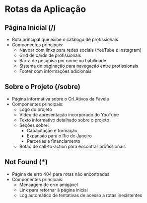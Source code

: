 # Rotas da Aplicação

## Página Inicial (/)
- Rota principal que exibe o catálogo de profissionais
- Componentes principais:
  - Navbar com links para redes sociais (YouTube e Instagram)
  - Grid de cards de profissionais
  - Barra de pesquisa por nome ou habilidade
  - Sistema de paginação para navegação entre profissionais
  - Footer com informações adicionais

## Sobre o Projeto (/sobre)
- Página informativa sobre o CrI.Ativos da Favela
- Componentes principais:
  - Logo do projeto
  - Vídeo de apresentação incorporado do YouTube
  - Texto informativo detalhado sobre o projeto
  - Seções sobre:
    - Capacitação e formação
    - Expansão para o Rio de Janeiro
    - Parcerias e financiamento
  - Botão de call-to-action para encontrar profissionais

## Not Found (*)
- Página de erro 404 para rotas não encontradas
- Componentes principais:
  - Mensagem de erro amigável
  - Link para retornar à página inicial
  - Log automático de tentativas de acesso a rotas inexistentes
